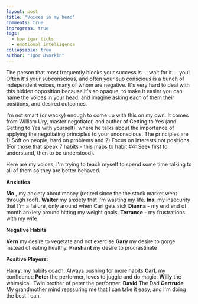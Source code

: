 ```yaml
---
layout: post
title: "Voices in my head"
comments: true
inprogress: true
tags:
  - how igor ticks
  - emotional intelligence
collapsable: true
author: "Igor Dvorkin"
---
```


The person that most frequently blocks your success is ... wait for it ... you! Often it's your subconscious, and often your sub conscious is a bunch of independent voices, many of whom are negative. It's very hard to deal with this hidden opposition because it's so opaque, to make it easier you can name the voices in your head, and imagine asking each of them their positions, and desired outcomes.

I'm not smart (or wacky) enough to come up with this on my own. It comes from William Ury, master negotiator, and author of Getting to Yes (and Getting to Yes with yourself), where he talks about the importance of applying the negotiating principles to your unconscious. The principles are 1) Soft on people, hard on problems and 2) Focus on interests not positions. (For those that speak 7 habits - this maps to habit #4: Seek first to understand, then to be understood).

Here are my voices, I'm trying to teach myself to spend some time talking to all of them so they are better behaved.

**Anxieties**

**Mo** , my anxiety about money (retired since the the stock market went through roof).
**Walter** my anxiety that I'm wasting my life.
**Ina**, my insecurity that I'm a failure, only around when Carl gets sick
**Dianna** - my end end of month anxiety around hitting my weight goals.
**Terrance** - my frustrations with my wife

**Negative Habits**

**Vern** my desire to vegetate and not exercise
**Gary** my desire to gorge instead of eating healthy.
**Prashant** my desire to procrastinate

**Positive Players:**

**Harry**, my habits coach. Always pushing for more habits
**Carl**, my confidence
**Peter** the performer, loves to juggle and do magic.
**Willy** the whimsical. Twin brother of peter the performer.
**David** The Dad
**Gertrude** My grandmother mind reassuring me that I can take it easy, and I'm doing the best I can.
